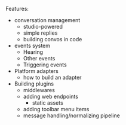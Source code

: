 Features:

* conversation management
    * studio-powered
    * simple replies
    * building convos in code
* events system
    * Hearing
    * Other events
    * Triggering events
* Platform adapters
    * how to build an adapter
* Building plugins
    * middlewares
    * adding web endpoints
        * static assets
    * adding toolbar menu items
    * message handling/normalizing pipeline
